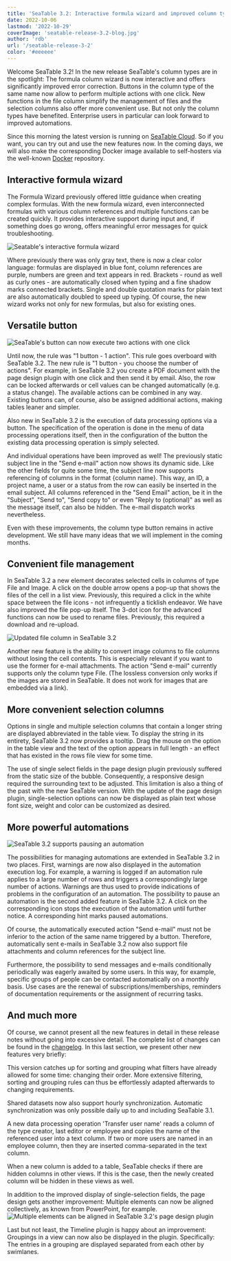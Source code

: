 ```yaml
---
title: 'SeaTable 3.2: Interactive formula wizard and improved column types'
date: 2022-10-06
lastmod: '2022-10-29'
coverImage: 'seatable-release-3.2-blog.jpg'
author: 'rdb'
url: '/seatable-release-3-2'
color: '#eeeeee'
---
```


Welcome SeaTable 3.2! In the new release SeaTable's column types are in the spotlight: The formula column wizard is now interactive and offers significantly improved error correction. Buttons in the column type of the same name now allow to perform multiple actions with one click. New functions in the file column simplify the management of files and the selection columns also offer more convenient use. But not only the column types have benefited. Enterprise users in particular can look forward to improved automations.

Since this morning the latest version is running on [SeaTable Cloud](https://cloud.seatable.io). So if you want, you can try out and use the new features now. In the coming days, we will also make the corresponding Docker image available to self-hosters via the well-known [Docker](https://hub.docker.com/r/seatable/seatable-enterprise/tags) repository.

## Interactive formula wizard

The Formula Wizard previously offered little guidance when creating complex formulas. With the new formula wizard, even interconnected formulas with various column references and multiple functions can be created quickly. It provides interactive support during input and, if something does go wrong, offers meaningful error messages for quick troubleshooting.

![Seatable's interactive formula wizard](images/SeaTable3.2_FormulaWizard.png)

Where previously there was only gray text, there is now a clear color language: formulas are displayed in blue font, column references are purple, numbers are green and text appears in red. Brackets - round as well as curly ones - are automatically closed when typing and a fine shadow marks connected brackets. Single and double quotation marks for plain text are also automatically doubled to speed up typing. Of course, the new wizard works not only for new formulas, but also for existing ones.

## Versatile button

![SeaTable's button can now execute two actions with one click](images/SeaTable3.2_ButtonColumn.png)

Until now, the rule was "1 button - 1 action". This rule goes overboard with SeaTable 3.2. The new rule is "1 button - you choose the number of actions". For example, in SeaTable 3.2 you create a PDF document with the page design plugin with one click and then send it by email. Also, the row can be locked afterwards or cell values can be changed automatically (e.g. a status change). The available actions can be combined in any way. Existing buttons can, of course, also be assigned additional actions, making tables leaner and simpler.

Also new in SeaTable 3.2 is the execution of data processing options via a button. The specification of the operation is done in the menu of data processing operations itself, then in the configuration of the button the existing data processing operation is simply selected.

And individual operations have been improved as well! The previously static subject line in the "Send e-mail" action now shows its dynamic side. Like the other fields for quite some time, the subject line now supports referencing of columns in the format {column name}. This way, an ID, a project name, a user or a status from the row can easily be inserted in the email subject. All columns referenced in the "Send Email" action, be it in the "Subject", "Send to", "Send copy to" or even "Reply to (optional)" as well as the message itself, can also be hidden. The e-mail dispatch works nevertheless.

Even with these improvements, the column type button remains in active development. We still have many ideas that we will implement in the coming months.

## Convenient file management

In SeaTable 3.2 a new element decorates selected cells in columns of type File and Image. A click on the double arrow opens a pop-up that shows the files of the cell in a list view. Previously, this required a click in the white space between the file icons - not infrequently a ticklish endeavor. We have also improved the file pop-up itself. The 3-dot icon for the advanced functions can now be used to rename files. Previously, this required a download and re-upload.

![Updated file column in SeaTable 3.2](images/SeaTable3.2_FileColumn.png)

Another new feature is the ability to convert image columns to file columns without losing the cell contents. This is especially relevant if you want to use the former for e-mail attachments. The action "Send e-mail" currently supports only the column type File. (The lossless conversion only works if the images are stored in SeaTable. It does not work for images that are embedded via a link).

## More convenient selection columns

Options in single and multiple selection columns that contain a longer string are displayed abbreviated in the table view. To display the string in its entirety, SeaTable 3.2 now provides a tooltip. Drag the mouse on the option in the table view and the text of the option appears in full length - an effect that has existed in the rows file view for some time.

The use of single select fields in the page design plugin previously suffered from the static size of the bubble. Consequently, a responsive design required the surrounding text to be adjusted. This limitation is also a thing of the past with the new SeaTable version. With the update of the page design plugin, single-selection options can now be displayed as plain text whose font size, weight and color can be customized as desired.

## More powerful automations

![SeaTable 3.2 supports pausing an automation](images/SeaTable3.2_PauseAutomations_400x361.png)

The possibilities for managing automations are extended in SeaTable 3.2 in two places. First, warnings are now also displayed in the automation execution log. For example, a warning is logged if an automation rule applies to a large number of rows and triggers a correspondingly large number of actions. Warnings are thus used to provide indications of problems in the configuration of an automation. The possibility to pause an automation is the second added feature in SeaTable 3.2. A click on the corresponding icon stops the execution of the automation until further notice. A corresponding hint marks paused automations.

Of course, the automatically executed action "Send e-mail" must not be inferior to the action of the same name triggered by a button. Therefore, automatically sent e-mails in SeaTable 3.2 now also support file attachments and column references for the subject line.

Furthermore, the possibility to send messages and e-mails conditionally periodically was eagerly awaited by some users. In this way, for example, specific groups of people can be contacted automatically on a monthly basis. Use cases are the renewal of subscriptions/memberships, reminders of documentation requirements or the assignment of recurring tasks.

## And much more

Of course, we cannot present all the new features in detail in these release notes without going into excessive detail. The complete list of changes can be found in the [changelog](https://seatable.io/en/docs/changelog/version-3-2/). In this last section, we present other new features very briefly:

This version catches up for sorting and grouping what filters have already allowed for some time: changing their order. More extensive filtering, sorting and grouping rules can thus be effortlessly adapted afterwards to changing requirements.

Shared datasets now also support hourly synchronization. Automatic synchronization was only possible daily up to and including SeaTable 3.1.

A new data processing operation 'Transfer user name' reads a column of the type creator, last editor or employee and copies the name of the referenced user into a text column. If two or more users are named in an employee column, then they are inserted comma-separated in the text column.

When a new column is added to a table, SeaTable checks if there are hidden columns in other views. If this is the case, then the newly created column will be hidden in these views as well.

In addition to the improved display of single-selection fields, the page design gets another improvement: Multiple elements can now be aligned collectively, as known from PowerPoint, for example.  
![Multiple elements can be aligned in SeaTable 3.2's page design plugin](images/SeaTable3.2-ElementAlignment.png)

Last but not least, the Timeline plugin is happy about an improvement: Groupings in a view can now also be displayed in the plugin. Specifically: The entries in a grouping are displayed separated from each other by swimlanes.
